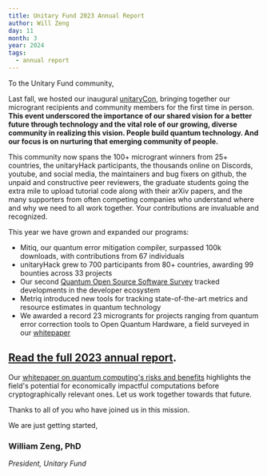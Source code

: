 ```yaml
---
title: Unitary Fund 2023 Annual Report
author: Will Zeng
day: 11
month: 3
year: 2024
tags: 
  - annual report
---
```


To the Unitary Fund community,

Last fall, we hosted our inaugural [unitaryCon](https://unitary.fund/posts/2024_looking-back-at-unitarycon/), bringing together our microgrant recipients and community members for the first time in person. **This event underscored the importance of our shared vision for a better future through technology and the vital role of our growing, diverse community in realizing this vision. People build quantum technology. And our focus is on nurturing that emerging community of people.**

This community now spans the 100+ microgrant winners from 25+ countries, the unitaryHack participants, the thousands online on Discords, youtube, and social media, the maintainers and bug fixers on github, the unpaid and constructive peer reviewers, the graduate students going the extra mile to upload tutorial code along with their arXiv papers, and the many supporters from often competing companies who understand where and why we need to all work together. Your contributions are invaluable and recognized.

This year we have grown and expanded our programs: 
- Mitiq, our quantum error mitigation compiler, surpassed 100k downloads, with contributions from 67 individuals
- unitaryHack grew to 700 participants from 80+ countries, awarding 99 bounties across 33 projects
- Our second [Quantum Open Source Software Survey](https://unitaryfund.github.io/survey-website/) tracked developments in the developer ecosystem
- Metriq introduced new tools for tracking state-of-the-art metrics and resource estimates in quantum technology
- We awarded a record 23 microgrants for projects ranging from  quantum error correction tools to Open Quantum Hardware, a field surveyed in our [whitepaper](https://arxiv.org/abs/2309.17233)

## [Read the full 2023 annual report](https://docs.google.com/presentation/d/e/2PACX-1vTTJqxZ2PMOev5uQD3dZRrpNevSd2_N6-2sjHwtVvyhBrxjXuib2fUGECoBLt3Ir1cCJ_Q1-58QPuIw/pub?start=false&loop=false&delayms=60000&slide=id.p).

Our [whitepaper on quantum computing's risks and benefits](https://arxiv.org/abs/2401.16317) highlights the field's potential for economically impactful computations before cryptographically relevant ones. Let us work together towards that future.

Thanks to all of you who have joined us in this mission. 

We are just getting started,

### **William Zeng, PhD**

*President, Unitary Fund*
